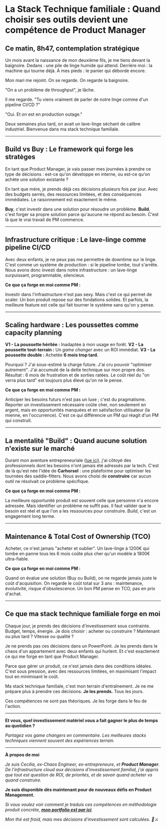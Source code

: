 # La Stack Technique familiale : Quand choisir ses outils devient une compétence de Product Manager

## Ce matin, 8h47, contemplation stratégique

Un mois avant la naissance de mon deuxième fils, je me tiens devant la baignoire. Dedans : une pile de linge humide qui attend. Derrière moi : la machine qui tourne déjà. À mes pieds : le panier qui déborde encore.

Mon mari me rejoint. On se regarde. On regarde la baignoire.

"On a un problème de throughput", je lâche.

Il me regarde. "Tu viens vraiment de parler de notre linge comme d'un pipeline CI/CD ?"

"Oui. Et on est en production outage."

Deux semaines plus tard, on avait un lave-linge séchant de calibre industriel. Bienvenue dans ma stack technique familiale.

---

## Build vs Buy : Le framework qui forge les stratèges

En tant que Product Manager, je vais passer mes journées à prendre ce type de décisions : est-ce qu'on développe en interne, ou est-ce qu'on achète une solution existante ?

En tant que mère, je prends déjà ces décisions plusieurs fois par jour. Avec des budgets serrés, des ressources limitées, et des conséquences immédiates. Le raisonnement est exactement le même.

**Buy**, c'est investir dans une solution pour résoudre un problème. **Build**, c'est forger sa propre solution parce qu'aucune ne répond au besoin. C'est là que le vrai travail de PM commence.

---

## Infrastructure critique : Le lave-linge comme pipeline CI/CD

Avec deux enfants, je ne peux pas me permettre de downtime sur le linge. C'est comme un système de production : si le pipeline tombe, tout s'arrête. Nous avons donc investi dans notre infrastructure : un lave-linge surpuissant, programmable, silencieux.

**Ce que ça forge en moi comme PM :**

Investir dans l'infrastructure n'est pas sexy. Mais c'est ce qui permet de scaler. Un bon produit repose sur des fondations solides. Et parfois, la meilleure feature est celle qui fait tourner le système sans qu'on y pense.

---

## Scaling hardware : Les poussettes comme capacity planning

**V1 - La poussette héritée :** Inadaptée à mon usage en forêt.
**V2 - La poussette tout-terrain :** Un *game changer* avec un ROI immédiat.
**V3 - La poussette double :** Achetée **6 mois trop tard.**

Pourquoi ? J'ai sous-estimé la charge future. J'ai cru pouvoir "optimiser autrement". J'ai accumulé de la dette technique sur mon propre dos. Résultat : 6 mois de frustration et de sorties ratées. Le coût réel du "on verra plus tard" est toujours plus élevé qu'on ne le pense.

**Ce que ça forge en moi comme PM :**

Anticiper les besoins futurs n'est pas un luxe ; c'est du pragmatisme. Reporter un investissement nécessaire coûte cher, non seulement en argent, mais en opportunités manquées et en satisfaction utilisateur (la mienne, en l'occurrence). C'est ce qui différencie un PM qui réagit d'un PM qui construit.

---

## La mentalité "Build" : Quand aucune solution n'existe sur le marché

Durant mon aventure entrepreneuriale ([lue ici](https://medium.com/@cecidimaulo/appris-ma-grossesse-la-meme-semaine-a961c9aa0238)), j'ai côtoyé des professionnels dont les besoins n'ont jamais été adressés par la tech. C'est de là qu'est née l'idée de **Carhorsel** : une plateforme pour optimiser les tournées des saddle-fitters. Nous avons choisi de **construire** car aucun outil ne résolvait ce problème spécifique.

**Ce que ça forge en moi comme PM :**

La meilleure opportunité produit est souvent celle que personne n'a encore adressée. Mais identifier un problème ne suffit pas. Il faut valider que le besoin est réel et que l'on a les ressources pour construire. *Build*, c'est un engagement long terme.

---

## Maintenance & Total Cost of Ownership (TCO)

Acheter, ce n'est jamais "acheter et oublier". Un lave-linge à 1200€ qui tombe en panne tous les 6 mois coûte plus cher qu'un modèle à 1800€ ultra-fiable.

**Ce que ça forge en moi comme PM :**

Quand on évalue une solution (Buy ou Build), on ne regarde jamais juste le coût d'acquisition. On regarde le coût total sur 3 ans : maintenance, évolutivité, risque d'obsolescence. Un bon PM pense en TCO, pas en prix d'achat.

---

## Ce que ma stack technique familiale forge en moi

Chaque jour, je prends des décisions d'investissement sous contrainte. Budget, temps, énergie. Je dois choisir : acheter ou construire ? Maintenant ou plus tard ? Vitesse ou qualité ?

Je ne prends pas ces décisions dans un PowerPoint. Je les prends dans le chaos d'un appartement avec deux enfants qui hurlent. Et c'est exactement ce qui me forge en tant que Product Manager.

Parce que gérer un produit, ce n'est jamais dans des conditions idéales. C'est sous pression, avec des ressources limitées, en maximisant l'impact tout en minimisant le coût.

Ma stack technique familiale, c'est mon terrain d'entraînement. Je ne me prépare plus à prendre ces décisions. **Je les prends.** Tous les jours.

Ces compétences ne sont pas théoriques. Je les forge dans le feu de l'action.

---

**Et vous, quel investissement matériel vous a fait gagner le plus de temps au quotidien ?**

*Partagez vos game changers en commentaire. Les meilleures stacks techniques viennent souvent des expériences terrain.*

---

**À propos de moi**

*Je suis Cecilia, ex-Chaos Engineer, ex-entrepreneure, et **Product Manager**. De l'infrastructure cloud aux décisions d'investissement familial, j'ai appris que tout est question de ROI, de priorités, et de savoir quand acheter vs quand construire.*

**Je suis disponible dès maintenant pour de nouveaux défis en Product Management.**

*Si vous voulez voir comment je traduis ces compétences en méthodologie produit concrète, [**mon portfolio est par ici**](https://tar-hawk-fa8.notion.site/Portfolio-Product-Owner-Cecilia-DI-MAULO-27bd1b694d528029a1e9c2258667a3bf).*

*Mon thé est froid, mais mes décisions d'investissement sont calculées. 🍵⚔️*
